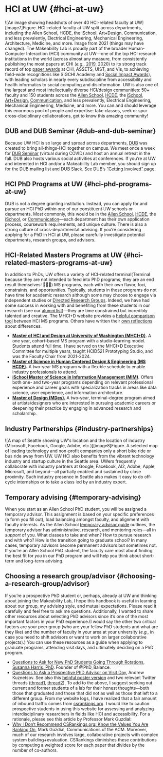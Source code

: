 # HCI at UW {#hci-at-uw}
![An image showing headshots of over 40 HCI-related faculty at UW][image7]Figure. HCI-related faculty at UW split across departments, including the Allen School, HCDE, the iSchool, Art+Design, Communication, and less prevalently, Electrical Engineering, Mechanical Engineering, Architecture, Medicine, and more. Image from 2021 (things may have changed).
The Makeability Lab is proudly part of the broader Human-Computer Interaction (HCI) community at UW—one of the top HCI research institutions in the world (across almost any measure, from consistently publishing the most papers at CHI (*e.g.,* [2019](https://www.kashyaptodi.com/chi2019/institutions), 2020) to its strong track record of top [paper awards](https://jeffhuang.com/best_paper_awards/#chi) at CHI, ASSETS, UIST, and Vis, to achieving field-wide recognitions like SIGCHI Academy and [Social Impact Awards](https://sigchi.org/awards/)), with leading scholars in nearly every subdiscipline from accessibility and health informatics to social computing and disinformation. UW is also one of the largest and most intellectually diverse HCI/design communities: 50+ faculty and 150 students across the [Allen School](https://www.cs.washington.edu/), [HCDE](https://www.hcde.washington.edu/), the [iSchool](https://ischool.uw.edu/), [Art+Design](https://art.washington.edu/), [Communication](https://com.uw.edu/), and less prevalently, Electrical Engineering, Mechanical Engineering, Medicine, and more. You can and should leverage this enormous pool of people and expertise: take classes, seek or spur cross-disciplinary collaborations, get to know this amazing community!
## DUB and DUB Seminar {#dub-and-dub-seminar}
Because UW HCI is so large and spread across departments, [DUB](https://dub.washington.edu/) was created to bring all-things-HCI together on campus. We meet once a week for [DUB Seminar](https://dub.washington.edu/seminar.html) (virtual during COVID) and host an annual retreat in the fall. DUB also hosts various social activities at conferences.
If you’re at UW and interested in HCI and/or a Makeability Lab member, you should sign up for the DUB mailing list and DUB Slack. See DUB’s [“Getting Involved” page](https://dub.washington.edu/gettinginvolved.html).
## HCI PhD Programs at UW {#hci-phd-programs-at-uw}
DUB is not a degree granting institution. Instead, you can apply for and pursue an HCI PhD within one of our constituent UW schools or departments. Most commonly, this would be in the [Allen School](https://www.cs.washington.edu/), [HCDE](https://www.hcde.washington.edu/), the [iSchool](https://ischool.uw.edu/), or [Communication](https://com.uw.edu/)—each department has their own application process, coursework requirements, and unique culture. There is also a strong culture of cross-departmental advising.
If you’re considering applying for a PhD in HCI at UW, please carefully investigate potential departments, research groups, and advisors.
## HCI-Related Masters Programs at UW {#hci-related-masters-programs-at-uw}
In addition to PhDs, UW offers a variety of HCI-related terminal(Terminal because  they are not intended to feed into PhD programs; they are an end result themselves! 🎉🎊🎈) MS programs, each with their own flavor, foci, constraints, and opportunities. Typically, students in these programs do not have time for academic research although some may choose to engage via independent studies or [Directed Research Groups](https://www.hcde.washington.edu/research/directed). Indeed, we have had some success in working with and benefiting from these students in our research (see our [alumni list](https://makeabilitylab.cs.washington.edu/people/))—they are time constrained but incredibly talented and creative.
The MHCI+D website provides a [helpful comparison tool](https://mhcid.washington.edu/related-degrees/) between HCI MS programs. Others have written their [own reflections](https://www.quora.com/What-is-the-main-difference-between-these-two-programs-at-University-of-Washington-Human-Computer-Interaction-and-Design-vs-Human-Centered-Design-and-Engineering) about differences.
- [**Master of HCI and Design at University of Washington (MHCI+D)**](https://mhcid.washington.edu/)**.** A one year, cohort-based MS program with a studio-learning model. Students attend full time. I have served on the MHCI+D Executive Committee for multiple years, taught HCID521 Prototyping Studio, and was the Faculty Chair from 2021-2024.
- [**Master of Science in Human Centered Design & Engineering (MS HCDE)**](https://www.hcde.washington.edu/ms)**.** A two-year MS program with a flexible schedule to enable industry professionals to attend.
- [**iSchool Master of Science in Information Management (MIM)**](https://ischool.uw.edu/programs/msim)**.** Offers both one- and two-year programs depending on relevant professional experience and career goals with specialization tracks in areas like data science, user experience, and information architecture.
- [**Master of Design (MDes).**](https://art.washington.edu/design/design-mdes) A two-year, terminal-degree program aimed at artists/designers who are interested in pursuing academic careers or deepening their practice by engaging in advanced research and scholarship.
## Industry Partnerships {#industry-partnerships}
![A map of Seattle showing UW's location and the location of industry (Microsoft, Facebook, Google, Adobe, etc.)][image8]Figure. A selected map of leading technology and non-profit companies only a short bike ride or bus ride away from UW.
UW HCI also benefits from the vibrant technology industry and startup culture in the Seattle area. UWers frequently collaborate with industry partners at Google, Facebook, AI2, Adobe, Apple, Microsoft, and beyond—all partially enabled and sustained by close proximity. Such industry presence in Seattle also makes it easy to do off-cycle internships or to take a class led by an industry expert.
## Temporary advising {#temporary-advising}
When you start as an Allen School PhD student, you will be assigned a temporary advisor. This assignment is based on your specific preferences (a form you fill out), load balancing amongst faculty, and alignment with faculty interests. As the Allen School [temporary advisor guide](https://www.cs.washington.edu/students/newgrad/advisors) outlines, the temporary advisor has administrative, research, and mentoring roles—all in *support* of you. What classes to take and when? How to pursue research and with who? How is the transition going to graduate school? In many cases, temporary advisors become permanent advisors but sometimes not. If you’re an Allen School PhD student, the faculty care most about finding the best fit for *you* in our PhD program and will help you think about short-term and long-term advising.
## Choosing a research group/advisor {#choosing-a-research-group/advisor}
If you’re a prospective PhD student or, perhaps, already at UW and thinking about joining the Makeability Lab, I hope this handbook is useful in learning about our group, my advising style, and mutual expectations. Please read it carefully and feel free to ask me questions.
Additionally, I wanted to share other resources about selecting PhD advisors since it’s one of the most important factors in your PhD experience.(I would say the other two critical factors are your peer group (who are your fellow PhD students and what are they like) and the number of faculty in your area at your university (*e.g.,* in case you need to shift advisors or want to work on larger collaborative projects).) You can use these resources as a guide when applying to graduate programs, attending visit days, and ultimately deciding on a PhD program.
- [Questions to Ask for New PhD Students Going Through Rotations](https://twitter.com/SusannaLHarris/status/1441519349206962176?s=20), [Susanna Harris, PhD](https://twitter.com/SusannaLHarris). Founder of @PhD_Balance.
- [Questions to Ask a Prospective PhD Advisor on Visit Day](https://blog.ml.cmu.edu/2020/03/02/questions-to-ask-a-prospective-ph-d-advisor-on-visit-day-with-thorough-and-forthright-explanations/), Andrew Kuznetsov. See also this [helpful poster version](https://drive.google.com/file/d/1o2ZTrUQYDXKbMlcmSH8lE-MW5vOX77PR/view) and two relevant Twitter threads ([thread1](https://twitter.com/mldcmu/status/1234494649877790726), [thread2](https://twitter.com/andrewkuznet/status/1102631559432159232)).
To add to the above, I suggest seeking out current and former students of a lab for their honest thoughts—both those that graduated and those that did not as well as those that left to a different group.
From my website logs, I have realized that a fair amount of inbound traffic comes from [csrankings.org](http://csrankings.org/#/index?all&us). I would like to caution prospective students in using this website for assessing and analyzing interdisciplinary researchers in fields like HCI and accessibility. For a rationale, please see this article by Professor Mark Guzdial:
- [Why I Don’t Recommend CSRankings.org: Know the Values You Are Ranking On](https://cacm.acm.org/blogs/blog-cacm/248078-why-i-dont-recommend-csrankingsorg-know-the-values-you-are-ranking-on/fulltext), Mark Guzdial, Communications of the ACM.
Moreover, much of our research involves large, collaborative projects with complex system building+evaluation. CSRankings diminishes these contributions by computing a weighted score for each paper that divides by the number of co-authors.